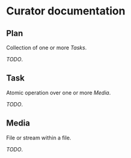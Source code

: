 Curator documentation
=====================

## Plan

Collection of one or more *Tasks*.

*TODO*.

## Task

Atomic operation over one or more *Media*.

*TODO*.

## Media

File or stream within a file.

*TODO*.
